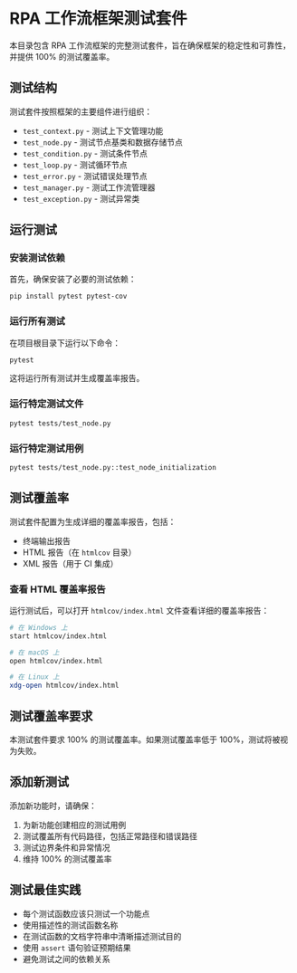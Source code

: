 # RPA 工作流框架测试套件

本目录包含 RPA 工作流框架的完整测试套件，旨在确保框架的稳定性和可靠性，并提供 100% 的测试覆盖率。

## 测试结构

测试套件按照框架的主要组件进行组织：

- `test_context.py` - 测试上下文管理功能
- `test_node.py` - 测试节点基类和数据存储节点
- `test_condition.py` - 测试条件节点
- `test_loop.py` - 测试循环节点
- `test_error.py` - 测试错误处理节点
- `test_manager.py` - 测试工作流管理器
- `test_exception.py` - 测试异常类

## 运行测试

### 安装测试依赖

首先，确保安装了必要的测试依赖：

```bash
pip install pytest pytest-cov
```

### 运行所有测试

在项目根目录下运行以下命令：

```bash
pytest
```

这将运行所有测试并生成覆盖率报告。

### 运行特定测试文件

```bash
pytest tests/test_node.py
```

### 运行特定测试用例

```bash
pytest tests/test_node.py::test_node_initialization
```

## 测试覆盖率

测试套件配置为生成详细的覆盖率报告，包括：

- 终端输出报告
- HTML 报告（在 `htmlcov` 目录）
- XML 报告（用于 CI 集成）

### 查看 HTML 覆盖率报告

运行测试后，可以打开 `htmlcov/index.html` 文件查看详细的覆盖率报告：

```bash
# 在 Windows 上
start htmlcov/index.html

# 在 macOS 上
open htmlcov/index.html

# 在 Linux 上
xdg-open htmlcov/index.html
```

## 测试覆盖率要求

本测试套件要求 100% 的测试覆盖率。如果测试覆盖率低于 100%，测试将被视为失败。

## 添加新测试

添加新功能时，请确保：

1. 为新功能创建相应的测试用例
2. 测试覆盖所有代码路径，包括正常路径和错误路径
3. 测试边界条件和异常情况
4. 维持 100% 的测试覆盖率

## 测试最佳实践

- 每个测试函数应该只测试一个功能点
- 使用描述性的测试函数名称
- 在测试函数的文档字符串中清晰描述测试目的
- 使用 `assert` 语句验证预期结果
- 避免测试之间的依赖关系